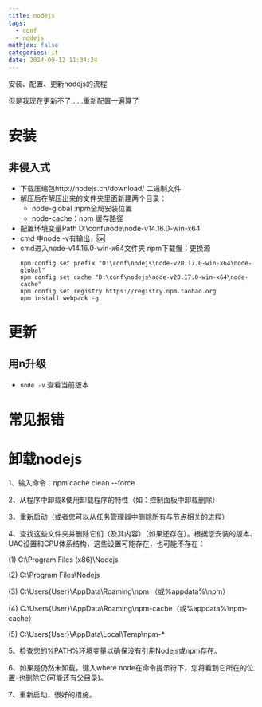 ```yaml
---
title: nodejs
tags:
  - conf
  - nodejs
mathjax: false
categories: it
date: 2024-09-12 11:34:24
---
```



安装、配置、更新nodejs的流程

但是我现在更新不了……重新配置一遍算了

<!--more-->
# 安装

## 非侵入式

- 下载压缩包http://nodejs.cn/download/ 二进制文件
- 解压后在解压出来的文件夹里面新建两个目录：
  - node-global :npm全局安装位置
  - node-cache：npm 缓存路径
- 配置环境变量Path
  D:\conf\node\node-v14.16.0-win-x64
- cmd 中node -v有输出，🆗
- cmd进入node-v14.16.0-win-x64文件夹
  npm下载慢：更换源
  ```shell
  npm config set prefix "D:\conf\nodejs\node-v20.17.0-win-x64\node-global"
  npm config set cache "D:\conf\nodejs\node-v20.17.0-win-x64\node-cache"
  npm config set registry https://registry.npm.taobao.org
  npm install webpack -g 
  ```

# 更新
## 用n升级
- `node -v` 查看当前版本



# 常见报错



# 卸载nodejs
1、输入命令：npm cache clean --force  

2、从程序中卸载&使用卸载程序的特性（如：控制面板中卸载删除）

3、重新启动（或者您可以从任务管理器中删除所有与节点相关的进程）

4、查找这些文件夹并删除它们（及其内容）（如果还存在）。根据您安装的版本、UAC设置和CPU体系结构，这些设置可能存在，也可能不存在：

(1) C:\Program Files (x86)\Nodejs

(2) C:\Program Files\Nodejs

(3) C:\Users\{User}\AppData\Roaming\npm （或%appdata%\npm）

(4) C:\Users\{User}\AppData\Roaming\npm-cache（或%appdata%\npm-cache）

(5) C:\Users\{User}\AppData\Local\Temp\npm-*

5、检查您的%PATH%环境变量以确保没有引用Nodejs或npm存在。

6、如果是仍然未卸载，键入where node在命令提示符下，您将看到它所在的位置-也删除它(可能还有父目录)。

7、重新启动，很好的措施。